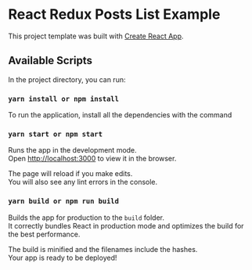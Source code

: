 # React Redux Posts List Example

This project template was built with [Create React App](https://github.com/facebookincubator/create-react-app).

## Available Scripts

In the project directory, you can run:

### `yarn install or npm install`

To run the application, install all the dependencies with the command

### `yarn start or npm start`

Runs the app in the development mode.<br>
Open [http://localhost:3000](http://localhost:3000) to view it in the browser.

The page will reload if you make edits.<br>
You will also see any lint errors in the console.

### `yarn build or npm run build`

Builds the app for production to the `build` folder.<br>
It correctly bundles React in production mode and optimizes the build for the best performance.

The build is minified and the filenames include the hashes.<br>
Your app is ready to be deployed!
